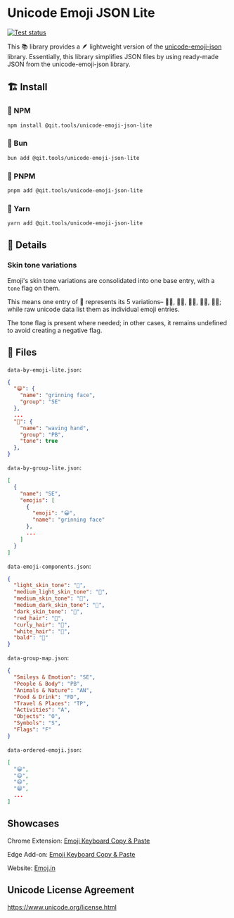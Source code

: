 # Unicode Emoji JSON Lite

[![Test status](https://github.com/dejurin/unicode-emoji-json-lite/workflows/Node.js%20CI/badge.svg)](https://github.com/dejurin/unicode-emoji-json-lite/actions/workflows/node.js.yml)

This 📚 library provides a 🪶 lightweight version of the [unicode-emoji-json](https://www.npmjs.com/package/unicode-emoji-json) library. Essentially, this library simplifies JSON files by using ready-made JSON from the unicode-emoji-json library.

## 🏗️ Install

### 🎉 NPM

```bash
npm install @qit.tools/unicode-emoji-json-lite
```

### 🧁 Bun

```bash
bun add @qit.tools/unicode-emoji-json-lite
```

### 🌟 PNPM

```bash
pnpm add @qit.tools/unicode-emoji-json-lite
```

### 🧶 Yarn

```bash
yarn add @qit.tools/unicode-emoji-json-lite
```

## 📝 Details

### Skin tone variations

Emoji's skin tone variations are consolidated into one base entry, with a `tone` flag on them.

This means one entry of 👋 represents its 5 variations– 👋🏻, 👋🏼, 👋🏽, 👋🏾, 👋🏿; while raw unicode data list them as individual emoji entries.

The tone flag is present where needed; in other cases, it remains undefined to avoid creating a negative flag.

## 📄 Files

`data-by-emoji-lite.json`:

```json
{
  "😀": {
    "name": "grinning face",
    "group": "SE"
  },
  ...
  "👋": {
    "name": "waving hand",
    "group": "PB",
    "tone": true
  },
}
```


`data-by-group-lite.json`:

```json
[
  {
    "name": "SE",
    "emojis": [
      {
        "emoji": "😀",
        "name": "grinning face"
      },
      ...
    ]
  }
]
```

`data-emoji-components.json`:

```json
{
  "light_skin_tone": "🏻",
  "medium_light_skin_tone": "🏼",
  "medium_skin_tone": "🏽",
  "medium_dark_skin_tone": "🏾",
  "dark_skin_tone": "🏿",
  "red_hair": "🦰",
  "curly_hair": "🦱",
  "white_hair": "🦳",
  "bald": "🦲"
}
```

`data-group-map.json`:

```json
{
  "Smileys & Emotion": "SE",
  "People & Body": "PB",
  "Animals & Nature": "AN",
  "Food & Drink": "FD",
  "Travel & Places": "TP",
  "Activities": "A",
  "Objects": "O",
  "Symbols": "S",
  "Flags": "F"
}
```

`data-ordered-emoji.json`:

```json
[
  "😀",
  "😃",
  "😄",
  "😁",
  ...
]
```

## Showcases

Chrome Extension: [Emoji Keyboard Copy & Paste](https://chromewebstore.google.com/detail/lgdjbhmmimmgenckodpogdgakjepiicm)

Edge Add-on: [Emoji Keyboard Copy & Paste](https://microsoftedge.microsoft.com/addons/detail/madhfecnpclggkpaaklddcdchhajkmoo)

Website: [Emoj.in](https://emoj.in/)


## Unicode License Agreement

https://www.unicode.org/license.html
